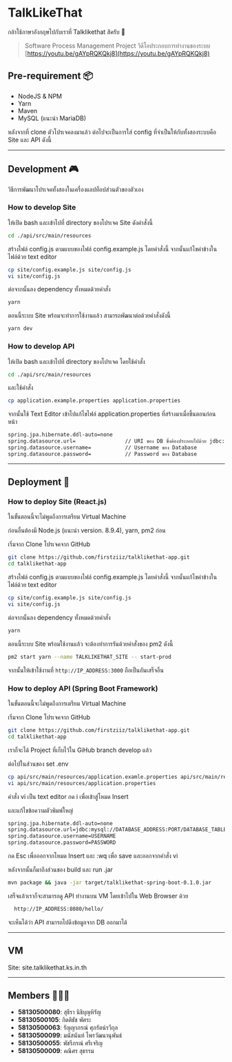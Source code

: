 # TalkLikeThat

กล้าใช้ภาษาอังกฤษไปกับเราที่ Talklikethat สิครับ 🎉

> Software Process Management Project
> วิดีโอประกอบการทำงานของระบบ [https://youtu.be/gAYpRQKQkj8](https://youtu.be/gAYpRQKQkj8)

## Pre-requirement 📦

* NodeJS & NPM
* Yarn
* Maven
* MySQL (แนะนำ MariaDB)

หลังจากที่ clone ตัวโปรเจคลงมาแล้ว ต่อไปจะเป็นการใส่ config ที่จำเป็นให้กับทั้งสองระบบคือ Site และ API ดังนี้

___

## Development 🎮

วิธีการพัฒนาโปรเจคทั้งสองในเครื่องแลปท็อปส่วนตัวของตัวเอง

### How to develop Site

ให้เปิด bash และเข้าไปที่ directory ของโปรเจค Site ดังคำสั่งนี้

```bash
cd ./api/src/main/resources
```

สร้างไฟล์ config.js ตามแบบของไฟล์ config.example.js โดยคำสั่งนี้ จากนั้นแก้ไขค่าข้างในไฟล์ด้วย text editor

```bash
cp site/config.example.js site/config.js
vi site/config.js
```

ต่อจากนั้นลง dependency ทั้งหมดด้วยคำสั่ง

```bash
yarn
```

ตอนนี้ระบบ Site พร้อมจะทำการใช้งานแล้ว สามารถพัฒนาต่อด้วยคำสั่งดังนี้

```bash
yarn dev
```

### How to develop API

ให้เปิด bash และเข้าไปที่ directory ของโปรเจค โดยใช้คำสั่ง

```bash
cd ./api/src/main/resources
```

และใช้คำสั่ง

```bash
cp application.example.properties application.properties
```

จากนั้นใช้ Text Editor เข้าไปแก้ไขไฟล์ application.properties ที่สร้างมาเมื่อขึ้นตอนก่อนหน้า

```bash
spring.jpa.hibernate.ddl-auto=none
spring.datasource.url=                // URI ของ DB ซึ่งต้องประกอบไปด้วย jdbc:mysql://DB_URL:PORT/DB_NAME
spring.datasource.username=           // Username ของ Database
spring.datasource.password=           // Password ของ Database
```

___

## Deployment 🚚

### How to deploy Site (React.js)

ในขั้นตอนนี้จะไม่พูดถึงการเตรียม Virtual Machine

ก่อนอื่นต้องมี Node.js (แนะนำ version. 8.9.4), yarn, pm2 ก่อน

เริ่มจาก Clone โปรเจคจาก GitHub

```bash
git clone https://github.com/firstziiz/talklikethat-app.git
cd talklikethat-app
```

สร้างไฟล์ config.js ตามแบบของไฟล์ config.example.js โดยคำสั่งนี้ จากนั้นแก้ไขค่าข้างในไฟล์ด้วย text editor

```bash
cp site/config.example.js site/config.js
vi site/config.js
```

ต่อจากนั้นลง dependency ทั้งหมดด้วยคำสั่ง

```bash
yarn
```

ตอนนี้ระบบ Site พร้อมใช้งานแล้ว จะต้องทำการรันด้วยคำสั่งของ pm2 ดังนี้

```bash
pm2 start yarn --name TALKLIKETHAT_SITE -- start-prod
```

จากนั้นให้เข้าใช้งานที่ `http://IP_ADDRESS:3000` ถือเป็นอันเสร็จอิ้น

### How to deploy API (Spring Boot Framework)

ในขั้นตอนนี้จะไม่พูดถึงการเตรียม Virtual Machine

เริ่มจาก Clone โปรเจคจาก GitHub

```bash
git clone https://github.com/firstziiz/talklikethat-app.git
cd talklikethat-app
```

เราก็จะได้ Project ที่เก็บไว้ใน GiHub branch develop แล้ว

ต่อไปในส่วนของ set .env

```bash
cp api/src/main/resources/application.examle.properties api/src/main/resources/application.properties
vi api/src/main/resources/application.properties
```

คำสั่ง vi เป็น text editor กด i เพื่อเข้าสู่โหมด Insert

และแก้ไขข้อความตัวพิมพ์ใหญ่

```bash
spring.jpa.hibernate.ddl-auto=none
spring.datasource.url=jdbc:mysql://DATABASE_ADDRESS:PORT/DATABASE_TABLE
spring.datasource.username=USERNAME
spring.datasource.password=PASSWORD
```

กด Esc เพื่อออกจากโหมด Insert และ :wq เพื่อ save และออกจากคำสั่ง vi

หลังจากนั้นก็มาถึงส่วนของ build และ run .jar 

```bash
mvn package && java -jar target/talklikethat-spring-boot-0.1.0.jar
```

เสร็จแล้วเราก็จะสามารถดู API ทำงานบน VM โดยเข้าไปใน Web Browser ด้วย

```bash
  http://IP_ADDRESS:8080/hello/
```

จะเห็นได้ว่า API สามารถไปดึงข้อมูลจาก DB ออกมาได้

___

## VM

Site: site.talklikethat.ks.in.th

___

## Members 👨🏻‍💻

* **58130500080**: สุธีรา นิธิบุญหิรัญ
* **58130500105**: กิตติธัช พัศระ
* **58130500063**: รัญญาภรณ์ ศุภรัตน์รวีกุล
* **58130500099**: มนัสนันท์ ไพรวัฒนานุพันธ์
* **58130500055**: พัชรีภรณ์ ศรีเจริญ
* **58130500009**: คณิศร สุธรรม
